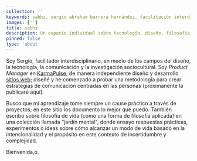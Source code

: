 ```yaml
---
collection: ''
keywords: sabhz, sergio abraham barrera hernández, facilitación interdisciplinaria
images: ['']
title: sabhz
description: Un espacio individual sobre tecnología, diseño, filosofía, arte y escritura.
pinned: false
type: 'about'
---
```


Soy Sergio, facilitador interdisciplinario, en medio de los campos del diseño, la tecnología, la comunicación y la investigación sociocultural. Soy *Product Manager* en [KarmaPulse](https://www.karmapulse.com/); de manera independiente diseño y desarrollo [sitios web](sitios-web); diseñé y he comenzado a probar una metodología para crear estrategias de comunicación centradas en las personas (próximanente la publicaré aquí).

Busco que mi aprendizaje tome siempre un cause práctico a través de proyectos; en este sitio los documento lo mejor que puedo. También escribo sobre filosofía de vida (como una forma de filosofía aplicada) en una colección llamada "jardín mental", donde ensayo respuestas prácticas, experimentos o ideas sobre cómo alcanzar un modo de vida basado en la intencionalidad y el propósito en este contexto de incertidumbre y complejidad.

Bienvenida,o.

<content-index />
